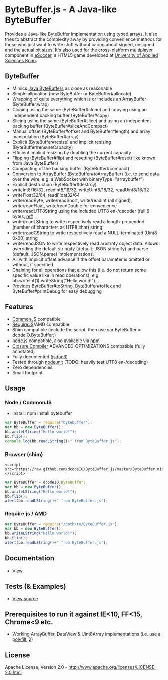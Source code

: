 ByteBuffer.js - A Java-like ByteBuffer
======================================
Provides a Java-like ByteBuffer implementation using typed arrays. It also tries to abstract the complexity away by
providing convenience methods for those who just want to write stuff without caring about signed, unsigned and the
actual bit sizes. It's also used for the cross-platform multiplayer component in [eSoccer](http://www.esoccer.me),
a HTML5 game developed at [University of Applied Sciences Bonn](http://www.h-brs.de).

ByteBuffer
----------
* Mimics [Java ByteBuffers](http://docs.oracle.com/javase/1.5.0/docs/api/java/nio/ByteBuffer.html) as close as reasonable
* Simple allocation (new ByteBuffer or ByteBuffer#allocate)
* Wrapping of quite everything which is or includes an ArrayBuffer (ByteBuffer.wrap)
* Cloning using the same (ByteBuffer#clone) and copying using an independent backing buffer (ByteBuffer#copy)
* Slicing using the same (ByteBuffer#slice) and using an indepentent backing buffer (ByteBuffer#sliceAndCompact)
* Manual offset (ByteBuffer#offset and ByteBuffer#length) and array manipulation (ByteBuffer#array)
* Explicit (ByteBuffer#resize) and implicit resizing (ByteBuffer#ensureCapacity)
* Efficient implicit resizing by doubling the current capacity
* Flipping (ByteBuffer#flip) and resetting (ByteBuffer#reset) like known from Java ByteBuffers
* Compacting of the backing buffer (ByteBuffer#compact)
* Conversion to ArrayBuffer (ByteBuffer#toArrayBuffer) (i.e. to send data over the wire, e.g. a WebSocket with
  binaryType="arraybuffer")
* Explicit destruction (ByteBuffer#destroy)
* writeInt8/16/32, readInt8/16/32, writeUint8/16/32, readUint8/16/32
* writeFloat32/64, readFloat32/64
* write/readByte, write/readShort, write/readInt (all signed), write/readFloat, write/readDouble for convenience
* write/readUTF8String using the included UTF8 en-/decoder (full 6 bytes, [ref](http://en.wikipedia.org/wiki/UTF-8#Description))
* write/readLString to write respectively read a length-prepended (number of characters as UTF8 char) string
* write/readCString to write respectively read a NULL-terminated (Uint8 0x00) string
* write/readJSON to write respectively read arbitraty object data. Allows overriding the default stringify
  (default: JSON.stringify) and parse (default: JSON.parse) implementations.
* All with implicit offset advance if the offset parameter is omitted or without, if specified.
* Chaining for all operations that allow this (i.e. do not return some specific value like in read operations), e.g.
  bb.writeInt(1).writeString("Hello world!")...
* Provides ByteBuffer#toString, ByteBuffer#toHex and ByteBuffer#printDebug for easy debugging
  
Features
--------
* [CommonJS](http://www.commonjs.org/) compatible
* [RequireJS](http://requirejs.org/)/AMD compatible
* Shim compatible (include the script, then use var ByteBuffer = dcodeIO.ByteBuffer;)
* [node.js](http://nodejs.org) compatible, also available via [npm](https://npmjs.org/package/bytebuffer)
* [Closure Compiler](https://developers.google.com/closure/compiler/) ADVANCED_OPTIMIZATIONS compatible (fully annotated)
* Fully documented ([jsdoc3](https://github.com/jsdoc3/jsdoc))
* Tested through [nodeunit](https://github.com/caolan/nodeunit) (TODO: heavily test UTF8 en-/decoding)
* Zero dependencies
* Small footprint

Usage
-----
### Node / CommonJS ###
* Install: npm install bytebuffer

```javascript
var ByteBuffer = require("bytebuffer");
var bb = new ByteBuffer();
bb.writeLString("Hello world!");
bb.flip();
console.log(bb.readLString()+" from ByteBuffer.js");
```

### Browser (shim) ###

```
<script src="https://raw.github.com/dcodeIO/ByteBuffer.js/master/ByteBuffer.min.js"></script>
```

```javascript
var ByteBuffer = dcodeIO.ByteBuffer;
var bb = new ByteBuffer();
bb.writeLString("Hello world!");
bb.flip();
alert(bb.readLString()+" from ByteBuffer.js");
```

### Require.js / AMD ###

```javascript
var ByteBuffer = require("/path/to/ByteBuffer.js");
var bb = new ByteBuffer();
bb.writeLString("Hello world!");
bb.flip();
alert(bb.readLString()+" from ByteBuffer.js");
```

Documentation
-------------
* [View](http://htmlpreview.github.com/?http://github.com/dcodeIO/ByteBuffer.js/master/docs/dcodeIO.ByteBuffer.html)

Tests (& Examples)
------------------
* [View source](https://github.com/dcodeIO/ByteBuffer.js/blob/master/tests/suite.js)

Prerequisites to run it against IE<10, FF<15, Chrome<9 etc.
-----------------------------------------------------------
* Working ArrayBuffer, DataView & Uint8Array implementations (i.e. use a [polyfill](http://www.calormen.com/polyfill/#typedarray), [2](https://github.com/davidflanagan/DataView.js))

License
-------
Apache License, Version 2.0 - http://www.apache.org/licenses/LICENSE-2.0.html